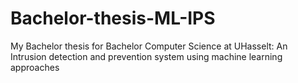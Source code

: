 # Bachelor-thesis-ML-IPS
My Bachelor thesis for Bachelor Computer Science at UHasselt: An Intrusion detection and prevention system using machine learning approaches
